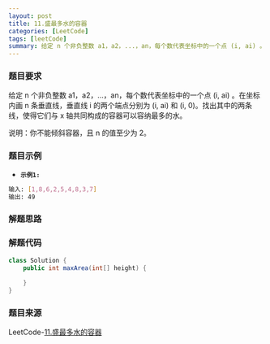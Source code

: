```yaml
---
layout: post
title: 11.盛最多水的容器
categories: [LeetCode]
tags: [leetCode]
summary: 给定 n 个非负整数 a1，a2，...，an，每个数代表坐标中的一个点 (i, ai) 。
---
```


### 题目要求
给定 n 个非负整数 a1，a2，...，an，每个数代表坐标中的一个点 (i, ai) 。在坐标内画 n 条垂直线，垂直线 i 的两个端点分别为 (i, ai) 和 (i, 0)。找出其中的两条线，使得它们与 x 轴共同构成的容器可以容纳最多的水。

说明：你不能倾斜容器，且 n 的值至少为 2。

### 题目示例
- **`示例1: `** 
```sh
输入: [1,8,6,2,5,4,8,3,7]
输出: 49
```


### 解题思路


### 解题代码
```java
class Solution {
    public int maxArea(int[] height) {
        
    }
}
```

### 题目来源
LeetCode-[11.盛最多水的容器](https://leetcode-cn.com/problems/container-with-most-water/)
